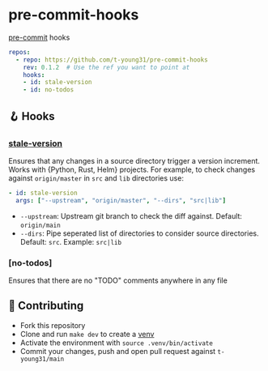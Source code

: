 # pre-commit-hooks
[pre-commit](https://pre-commit.com/) hooks

```yaml
repos:
  - repo: https://github.com/t-young31/pre-commit-hooks
    rev: 0.1.2  # Use the ref you want to point at
    hooks:
    - id: stale-version
    - id: no-todos
```

## 🪝 Hooks

### [stale-version](https://github.com/t-young31/pre-commit-hooks/blob/main/src/tyhooks/stale_version.py)
Ensures that any changes in a source directory trigger a version
increment. Works with {Python, Rust, Helm} projects. For example,
to check changes against `origin/master` in `src` and `lib` directories use:

```yaml
- id: stale-version
  args: ["--upstream", "origin/master", "--dirs", "src|lib"]
```
- `--upstream`: Upstream git branch to check the diff against. Default: `origin/main`
- `--dirs`: Pipe seperated list of directories to consider source directories. Default: `src`. Example: `src|lib`

### [no-todos]
Ensures that there are no "TODO" comments anywhere in any file

## 🤝 Contributing

- Fork this repository
- Clone and run `make dev` to create a [venv](https://docs.python.org/3/library/venv.html)
- Activate the environment with `source .venv/bin/activate`
- Commit your changes, push and open pull request against `t-young31/main`
